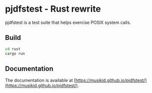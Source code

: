 # pjdfstest - Rust rewrite

pjdfstest is a test suite that helps exercise POSIX system calls.

## Build

```bash
cd rust
cargo run
```

## Documentation

The documentation is available at [https://musikid.github.io/pjdfstest/](https://musikid.github.io/pjdfstest/).
